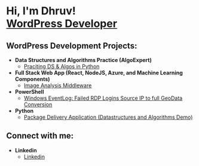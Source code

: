 <h1>Hi, I'm Dhruv! <br/><a href="https://github.com/DhruvGedia">WordPress Developer</a>

<h2>WordPress Development Projects:</h2>

- <b>Data Structures and Algorithms Practice (AlgoExpert)</b>
  - [Praciting DS & Algos in Python](https://dhruv.mediarcrm.com/)
- <b>Full Stack Web App (React, NodeJS, Azure, and Machine Learning Components)</b>
  - [Image Analysis Middleware](https://dhruv.mediarcrm.com/pricing-new/)
- <b>PowerShell</b>
  - [Windows EventLog: Failed RDP Logins Source IP to full GeoData Conversion](https://dhruv.mediarcrm.com/blog/)
- <b>Python</b>
  - [Package Delivery Application (Datastructures and Algorithms Demo)](https://recruitcrm.io/)


<h2>Connect with me:</h2>

- <b>Linkedin</b>
  - [Linkedin](https://www.linkedin.com/in/dhruv-gedia-a44465247?utm_source=share&utm_campaign=share_via&utm_content=profile&utm_medium=android_app)


<!--
**joshmadakor1/joshmadakor1** is a ✨ _special_ ✨ repository because its `README.md` (this file) appears on your GitHub profile.

Here are some ideas to get you started:

- 🔭 I’m currently working on ...
- 🌱 I’m currently learning ...
- 👯 I’m looking to collaborate on ...
- 🤔 I’m looking for help with ...
- 💬 Ask me about ...
- 📫 How to reach me: ...
- 😄 Pronouns: ...
- ⚡ Fun fact: ...
-->
